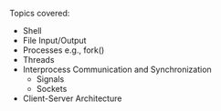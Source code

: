 Topics covered:
- Shell
- File Input/Output
- Processes e.g., fork()
- Threads
- Interprocess Communication and Synchronization
  - Signals
  - Sockets
- Client-Server Architecture
